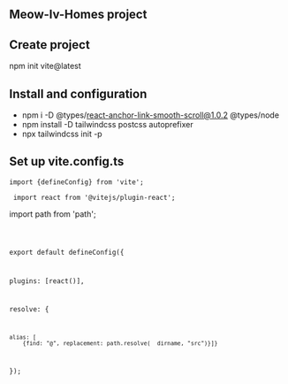 ## Meow-Iv-Homes project

## Create project 
npm init vite@latest

## Install and configuration
- npm i -D @types/react-anchor-link-smooth-scroll@1.0.2 @types/node
- npm install -D tailwindcss postcss autoprefixer
- npx tailwindcss init -p

## Set up vite.config.ts
<code>import {defineConfig} from 'vite';</code>

<code> import react from '@vitejs/plugin-react';</code>

import path from 'path';</code>

<code>

export default defineConfig({
  
  plugins: [react()], 
 
  resolve: {
    
    alias: [
        {find: "@", replacement: path.resolve(__dirname, "src")}]}
});

</code>
